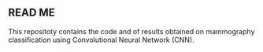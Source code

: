 ## READ ME
This repositoty contains the code and of results obtained on mammography classification using Convolutional Neural Network (CNN).  

